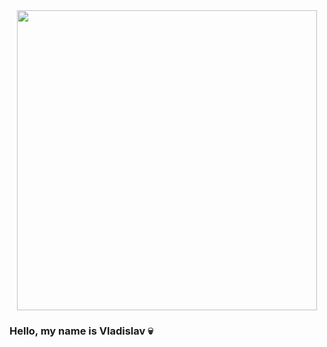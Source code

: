 <div align="center">
  <img src="https://giphy.com/embed/fu1cAil49jxpUnz0Ee" width="480" height="480" />
</div>

### Hello, my name is Vladislav 💀
<!--
**VladikTI/VladikTI** is a ✨ _special_ ✨ repository because its `README.md` (this file) appears on your GitHub profile.

Here are some ideas to get you started:

- 🔭 I’m currently working on ...
- 🌱 I’m currently learning ...
- 👯 I’m looking to collaborate on ...
- 🤔 I’m looking for help with ...
- 💬 Ask me about ...
- 📫 How to reach me: ...
- 😄 Pronouns: ...
- ⚡ Fun fact: ...
-->
